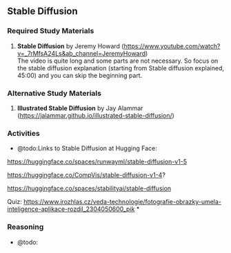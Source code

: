 ## Stable Diffusion

### Required Study Materials

1. **Stable Diffusion** by Jeremy Howard (https://www.youtube.com/watch?v=_7rMfsA24Ls&ab_channel=JeremyHoward) <Br>
   The video is quite long and some parts are not necessary. So focus on the stable diffusion explanation (starting from Stable diffusion explained, 45:00) and you can skip the beginning part.

### Alternative Study Materials
1. **Illustrated Stable Diffusion** by Jay Alammar (https://jalammar.github.io/illustrated-stable-diffusion/)

### Activities

* @todo:Links to Stable Diffusion at Hugging Face:

https://huggingface.co/spaces/runwayml/stable-diffusion-v1-5 

https://huggingface.co/CompVis/stable-diffusion-v1-4? 

https://huggingface.co/spaces/stabilityai/stable-diffusion

Quiz: https://www.irozhlas.cz/veda-technologie/fotografie-obrazky-umela-inteligence-aplikace-rozdil_2304050600_pik
* 
  
### Reasoning

* @todo: 

